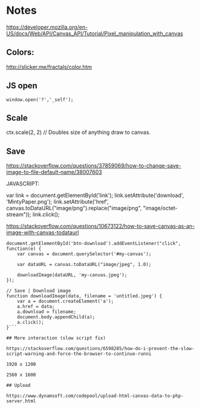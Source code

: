 # Notes

https://developer.mozilla.org/en-US/docs/Web/API/Canvas_API/Tutorial/Pixel_manipulation_with_canvas

## Colors:

http://slicker.me/fractals/color.htm

## JS open

```window.open('?','_self');```

## Scale

ctx.scale(2, 2) // Doubles size of anything draw to canvas.

## Save

https://stackoverflow.com/questions/37859069/how-to-change-save-image-to-file-default-name/38007603



<a id="link"></a>

JAVASCRIPT:

  var link = document.getElementById('link');
  link.setAttribute('download', 'MintyPaper.png');
  link.setAttribute('href', canvas.toDataURL("image/png").replace("image/png", "image/octet-stream"));
  link.click();

https://stackoverflow.com/questions/10673122/how-to-save-canvas-as-an-image-with-canvas-todataurl

```// Convert canvas to image
document.getElementById('btn-download').addEventListener("click", function(e) {
    var canvas = document.querySelector('#my-canvas');

    var dataURL = canvas.toDataURL("image/jpeg", 1.0);

    downloadImage(dataURL, 'my-canvas.jpeg');
});

// Save | Download image
function downloadImage(data, filename = 'untitled.jpeg') {
    var a = document.createElement('a');
    a.href = data;
    a.download = filename;
    document.body.appendChild(a);
    a.click();
}```

## More interaction (slow script fix)

https://stackoverflow.com/questions/6598285/how-do-i-prevent-the-slow-script-warning-and-force-the-browser-to-continue-runni

1920 x 1200

2560 x 1600

## Upload

https://www.dynamsoft.com/codepool/upload-html-canvas-data-to-php-server.html

